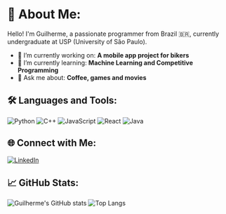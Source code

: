 # 💫 About Me:
Hello! I'm Guilherme, a passionate programmer from Brazil 🇧🇷, currently undergraduate at USP (University of São Paulo). 

- 🔭 I’m currently working on: **A mobile app project for bikers**
- 🌱 I’m currently learning: **Machine Learning and Competitive Programming**
- 💬 Ask me about: **Coffee, games and movies**
  

## 🛠️ Languages and Tools:
![Python](https://img.shields.io/badge/-Python-black?style=flat-square&logo=python)
![C++](https://img.shields.io/badge/-C++-black?style=flat-square&logo=c%2B%2B)
![JavaScript](https://img.shields.io/badge/-JavaScript-black?style=flat-square&logo=javascript)
![React](https://img.shields.io/badge/-React-black?style=flat-square&logo=react)
![Java](https://img.shields.io/badge/-Java-black?style=flat-square&logo=java)

## 🌐 Connect with Me:
[![LinkedIn](https://img.shields.io/badge/-LinkedIn-blue?style=flat-square&logo=Linkedin&logoColor=white)](https://www.linkedin.com/in/your-profile/)

## 📈 GitHub Stats:
![Guilherme's GitHub stats](https://github-readme-stats.vercel.app/api?username=yourusername&show_icons=true&theme=radical)
![Top Langs](https://github-readme-stats.vercel.app/api/top-langs/?username=yourusername&layout=compact&theme=radical)
